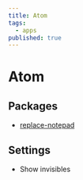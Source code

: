 ```yaml
---
title: Atom
tags:
  - apps
published: true
---
```


# Atom

## Packages 

* [replace-notepad](https://atom.io/packages/replace-notepad)

## Settings

* Show invisibles
